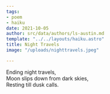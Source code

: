 ```yaml
---
tags:
- poem
- haiku
date: 2021-10-05
author: src/data/authors/ls-austin.md
template: "../../layouts/haiku.astro"
title: Night Travels
image: "/uploads/nighttravels.jpeg"

---
```

Ending night travels,  
Moon slips down from dark skies,  
Resting till dusk calls.